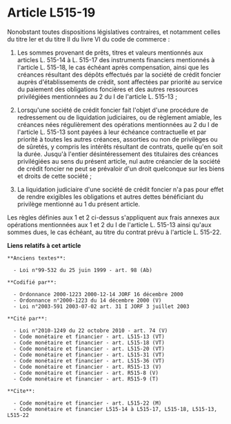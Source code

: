 # Article L515-19

Nonobstant toutes dispositions législatives contraires, et notamment celles du titre Ier et du titre II du livre VI du code
de commerce :

1. Les sommes provenant de prêts, titres et valeurs mentionnés aux articles L. 515-14 à L. 515-17 des instruments financiers
mentionnés à l'article L. 515-18, le cas échéant après compensation, ainsi que les créances résultant des dépôts effectués
par la société de crédit foncier auprès d'établissements de crédit, sont affectées par priorité au service du paiement des
obligations foncières et des autres ressources privilégiées mentionnées au 2 du I de l'article L. 515-13 ;

2. Lorsqu'une société de crédit foncier fait l'objet d'une procédure de redressement ou de liquidation judiciaires, ou de
règlement amiable, les créances nées régulièrement des opérations mentionnées au 2 du I de l'article L. 515-13 sont payées à
leur échéance contractuelle et par priorité à toutes les autres créances, assorties ou non de privilèges ou de sûretés, y
compris les intérêts résultant de contrats, quelle qu'en soit la durée. Jusqu'à l'entier désintéressement des titulaires des
créances privilégiées au sens du présent article, nul autre créancier de la société de crédit foncier ne peut se prévaloir
d'un droit quelconque sur les biens et droits de cette société ;

3. La liquidation judiciaire d'une société de crédit foncier n'a pas pour effet de rendre exigibles les obligations et autres
dettes bénéficiant du privilège mentionné au 1 du présent article.

Les règles définies aux 1 et 2 ci-dessus s'appliquent aux frais annexes aux opérations mentionnées aux 1 et 2 du I de
l'article L. 515-13 ainsi qu'aux sommes dues, le cas échéant, au titre du contrat prévu à l'article L. 515-22.

**Liens relatifs à cet article**

	**Anciens textes**:

	  - Loi n°99-532 du 25 juin 1999 - art. 98 (Ab)

	**Codifié par**:

	  - Ordonnance 2000-1223 2000-12-14 JORF 16 décembre 2000
	  - Ordonnance n°2000-1223 du 14 décembre 2000 (V)
	  - Loi n°2003-591 2003-07-02 art. 31 I JORF 3 juillet 2003

	**Cité par**:

	  - Loi n°2010-1249 du 22 octobre 2010 - art. 74 (V)
	  - Code monétaire et financier - art. L515-13 (VT)
	  - Code monétaire et financier - art. L515-18 (VT)
	  - Code monétaire et financier - art. L515-20 (VT)
	  - Code monétaire et financier - art. L515-31 (VT)
	  - Code monétaire et financier - art. L515-36 (VT)
	  - Code monétaire et financier - art. R515-13 (V)
	  - Code monétaire et financier - art. R515-8 (V)
	  - Code monétaire et financier - art. R515-9 (T)

	**Cite**:

	  - Code monétaire et financier - art. L515-22 (M)
	  - Code monétaire et financier L515-14 à L515-17, L515-18, L515-13, L515-22
